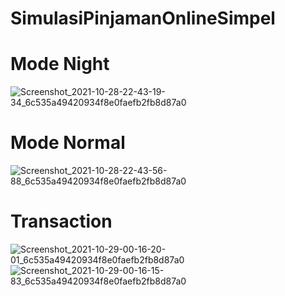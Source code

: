 # SimulasiPinjamanOnlineSimpel

# Mode Night
![Screenshot_2021-10-28-22-43-19-34_6c535a49420934f8e0faefb2fb8d87a0](https://user-images.githubusercontent.com/91268750/139303325-76f5fec7-2eba-4c0d-8505-07cb14df0ce1.jpg)
# Mode Normal
![Screenshot_2021-10-28-22-43-56-88_6c535a49420934f8e0faefb2fb8d87a0](https://user-images.githubusercontent.com/91268750/139303833-a52d17bd-31dc-42ae-8955-3757a5102d40.jpg)
# Transaction
![Screenshot_2021-10-29-00-16-20-01_6c535a49420934f8e0faefb2fb8d87a0](https://user-images.githubusercontent.com/91268750/139304098-64260f18-536b-4569-8031-db0454d7fa6f.jpg)
![Screenshot_2021-10-29-00-16-15-83_6c535a49420934f8e0faefb2fb8d87a0](https://user-images.githubusercontent.com/91268750/139304085-f65921fc-96aa-4c54-8994-95b3d4999f83.jpg)
